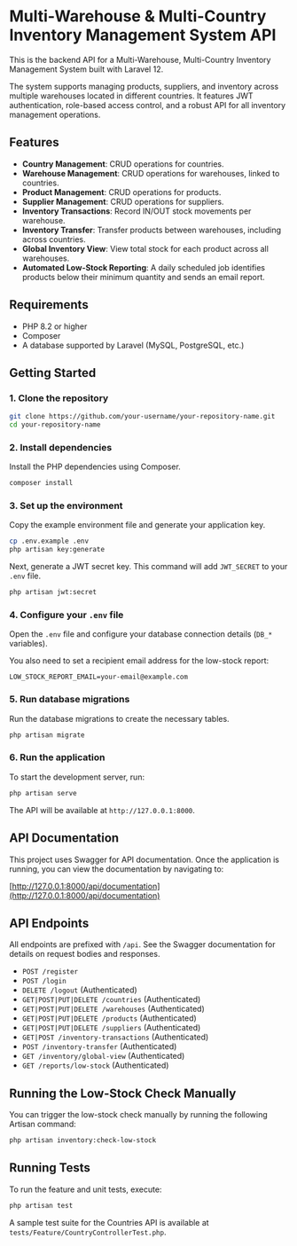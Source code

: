 # Multi-Warehouse & Multi-Country Inventory Management System API

This is the backend API for a Multi-Warehouse, Multi-Country Inventory Management System built with Laravel 12.

The system supports managing products, suppliers, and inventory across multiple warehouses located in different countries. It features JWT authentication, role-based access control, and a robust API for all inventory management operations.

## Features

-   **Country Management**: CRUD operations for countries.
-   **Warehouse Management**: CRUD operations for warehouses, linked to countries.
-   **Product Management**: CRUD operations for products.
-   **Supplier Management**: CRUD operations for suppliers.
-   **Inventory Transactions**: Record IN/OUT stock movements per warehouse.
-   **Inventory Transfer**: Transfer products between warehouses, including across countries.
-   **Global Inventory View**: View total stock for each product across all warehouses.
-   **Automated Low-Stock Reporting**: A daily scheduled job identifies products below their minimum quantity and sends an email report.

## Requirements

-   PHP 8.2 or higher
-   Composer
-   A database supported by Laravel (MySQL, PostgreSQL, etc.)

## Getting Started

### 1. Clone the repository

```bash
git clone https://github.com/your-username/your-repository-name.git
cd your-repository-name
```

### 2. Install dependencies

Install the PHP dependencies using Composer.

```bash
composer install
```

### 3. Set up the environment

Copy the example environment file and generate your application key.

```bash
cp .env.example .env
php artisan key:generate
```

Next, generate a JWT secret key. This command will add `JWT_SECRET` to your `.env` file.

```bash
php artisan jwt:secret
```

### 4. Configure your `.env` file

Open the `.env` file and configure your database connection details (`DB_*` variables).

You also need to set a recipient email address for the low-stock report:

```
LOW_STOCK_REPORT_EMAIL=your-email@example.com
```

### 5. Run database migrations

Run the database migrations to create the necessary tables.

```bash
php artisan migrate
```

### 6. Run the application

To start the development server, run:

```bash
php artisan serve
```

The API will be available at `http://127.0.0.1:8000`.

## API Documentation

This project uses Swagger for API documentation. Once the application is running, you can view the documentation by navigating to:

[http://127.0.0.1:8000/api/documentation](http://127.0.0.1:8000/api/documentation)

## API Endpoints

All endpoints are prefixed with `/api`. See the Swagger documentation for details on request bodies and responses.

-   `POST /register`
-   `POST /login`
-   `DELETE /logout` (Authenticated)
-   `GET|POST|PUT|DELETE /countries` (Authenticated)
-   `GET|POST|PUT|DELETE /warehouses` (Authenticated)
-   `GET|POST|PUT|DELETE /products` (Authenticated)
-   `GET|POST|PUT|DELETE /suppliers` (Authenticated)
-   `GET|POST /inventory-transactions` (Authenticated)
-   `POST /inventory-transfer` (Authenticated)
-   `GET /inventory/global-view` (Authenticated)
-   `GET /reports/low-stock` (Authenticated)

## Running the Low-Stock Check Manually

You can trigger the low-stock check manually by running the following Artisan command:

```bash
php artisan inventory:check-low-stock
```

## Running Tests

To run the feature and unit tests, execute:

```bash
php artisan test
```

A sample test suite for the Countries API is available at `tests/Feature/CountryControllerTest.php`.
